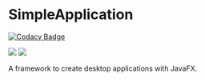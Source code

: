 # SimpleApplication

[![Codacy Badge](https://api.codacy.com/project/badge/Grade/d83e187444d94e1badda15591d181fde)](https://app.codacy.com/manual/SMILEY4/SimpleApplication?utm_source=github.com&utm_medium=referral&utm_content=SMILEY4/SimpleApplication&utm_campaign=Badge_Grade_Settings)

![](https://github.com/SMILEY4/SimpleApplication/workflows/build/badge.svg)
![](https://github.com/SMILEY4/SimpleApplication/workflows/checkstyle/badge.svg)

A framework to create desktop applications with JavaFX.
